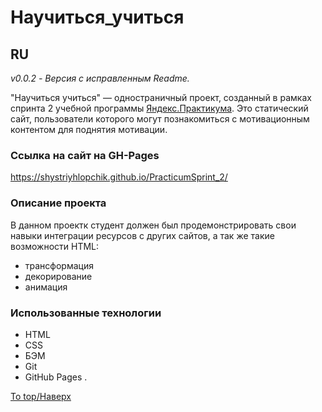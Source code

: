 # Научиться_учиться
## RU

_v0.0.2 - Версия с исправленным Readme._

"Научиться учиться" &mdash; одностраничный проект, созданный в рамках спринта 2 учебной программы [Яндекс.Практикума](https://praktikum.yandex.ru/profile/web-developer/).
Это статический сайт, пользователи которого могут познакомиться с мотивационным контентом для поднятия мотивации.

### Ссылка на сайт на GH-Pages
https://shystriyhlopchik.github.io/PracticumSprint_2/

### Описание проекта
В данном проектк студент должен был продемонстрировать свои навыки интеграции ресурсов с других сайтов, а так же такие возможности HTML:
+ трансформация
+ декорирование
+ анимация

### Использованные технологии
+ HTML
+ CSS
+ БЭМ
+ Git
+ GitHub Pages
.

[To top/Наверх](#Научиться_учиться)